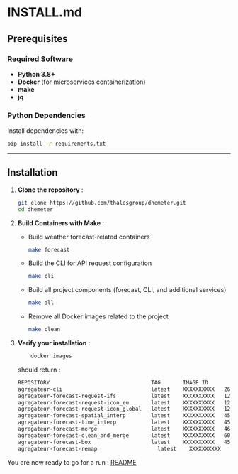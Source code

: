 # INSTALL.md

## Prerequisites
### Required Software
- **Python 3.8+**
- **Docker** (for microservices containerization)
- **make**
- **jq**

### Python Dependencies
Install dependencies with:
```bash
pip install -r requirements.txt
```

---
## Installation

1. **Clone the repository** :
    ```bash
    git clone https://github.com/thalesgroup/dhemeter.git
    cd dhemeter
    ```
2. **Build Containers with Make** :
    - Build weather forecast-related containers
        ```bash
        make forecast
        ```
    - Build the CLI for API request configuration
        ```bash
        make cli
        ```
    - Build all project components (forecast, CLI, and additional services)
        ```bash
        make all
        ```
    - Remove all Docker images related to the project
        ```bash
        make clean
        ```
3. **Verify your installation** :
    ```bash
        docker images
    ```
    should return :

    ```bash
    REPOSITORY                                TAG       IMAGE ID       SIZE
    agregateur-cli                            latest    XXXXXXXXXX   262MB
    agregateur-forecast-request-ifs           latest    XXXXXXXXXX   123MB
    agregateur-forecast-request-icon_eu       latest    XXXXXXXXXX   123MB
    agregateur-forecast-request-icon_global   latest    XXXXXXXXXX   123MB
    agregateur-forecast-spatial_interp        latest    XXXXXXXXXX   451MB
    agregateur-forecast-time_interp           latest    XXXXXXXXXX   451MB
    agregateur-forecast-merge                 latest    XXXXXXXXXX   463MB
    agregateur-forecast-clean_and_merge       latest    XXXXXXXXXX   608MB
    agregateur-forecast-box                   latest    XXXXXXXXXX   451MB
    agregateur-forecast-remap                   latest    XXXXXXXXXX   451MB
    ```

You are now ready to go for a run : [README](./README.md)
